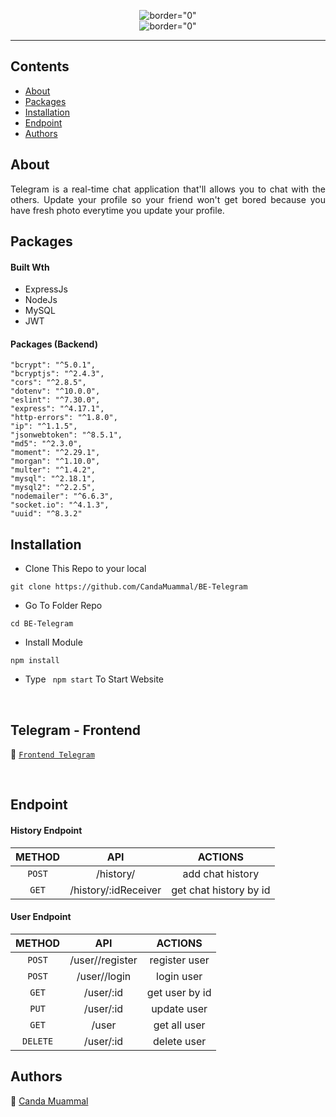 <p align="center">
     <img src="https://i.postimg.cc/pT9Ypg8w/teleg.png"   alt= border="0" /> <br/>
     <img src="https://i.postimg.cc/XNd1LCGT/telltel.png"   alt= border="0" />

</p>


---


## Contents

- [About](#about)
- [Packages](#Packages)
- [Installation](#installation)
- [Endpoint](#endpoint)
- [Authors](#authors)

##  About

<p align="justify">Telegram is a real-time chat application that'll allows you to chat with the others. Update your profile so your friend won't get bored because you have fresh photo everytime you update your profile.
</p>

##  Packages


#### Built Wth
- ExpressJs
- NodeJs
- MySQL
- JWT

#### Packages (Backend)
    "bcrypt": "^5.0.1",
    "bcryptjs": "^2.4.3",
    "cors": "^2.8.5",
    "dotenv": "^10.0.0",
    "eslint": "^7.30.0",
    "express": "^4.17.1",
    "http-errors": "^1.8.0",
    "ip": "^1.1.5",
    "jsonwebtoken": "^8.5.1",
    "md5": "^2.3.0",
    "moment": "^2.29.1",
    "morgan": "^1.10.0",
    "multer": "^1.4.2",
    "mysql": "^2.18.1",
    "mysql2": "^2.2.5",
    "nodemailer": "^6.6.3",
    "socket.io": "^4.1.3",
    "uuid": "^8.3.2"


## Installation

- Clone This Repo to your local

```
git clone https://github.com/CandaMuammal/BE-Telegram
```

- Go To Folder Repo

```
cd BE-Telegram
```

- Install Module

```
npm install
```

- Type ` npm start` To Start Website

<br/>

## Telegram - Frontend

:rocket: [`Frontend Telegram`](https://github.com/CandaMuammal/FE-Telegram)

<br/>

## Endpoint

#### History Endpoint

|  METHOD  |             API             |                    ACTIONS                    |
| :------: | :-------------------------: | :-------------------------------------------: |
|  `POST`   |           /history/     |               add chat history             |
|  `GET`   |       /history/:idReceiver      |              get chat history by id             |


#### User Endpoint

|  METHOD  |             API             |                    ACTIONS                    |
| :------: | :-------------------------: | :-------------------------------------------: |
|  `POST`   |       /user//register     |              register user            |
|  `POST`   |           /user//login     |               login user             |
|  `GET`   |       /user/:id      |              get user by id             |
| `PUT` |       /user/:id        |            update user           |
| `GET` |       /user        |             get all user           |
| `DELETE` |       /user/:id        |             delete  user           |


## Authors

:rocket: [Canda Muammal](https://github.com/CandaMuammal)